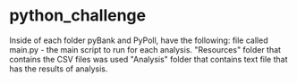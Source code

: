 # python_challenge
Inside of each folder pyBank and PyPoll, have the following:
    file called main.py -  the main script to run for each analysis.
    "Resources" folder that contains the CSV files was used
    "Analysis" folder that contains text file that has the results of analysis.
